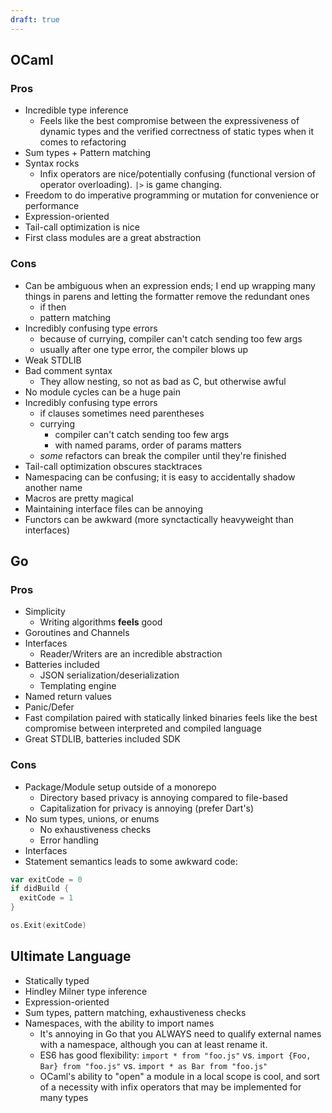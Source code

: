 ```yaml
---
draft: true
---
```


## OCaml

### Pros
- Incredible type inference
  - Feels like the best compromise between the expressiveness of dynamic types
  and the verified correctness of static types when it comes to refactoring
- Sum types + Pattern matching
- Syntax rocks
    - Infix operators are nice/potentially confusing (functional version of
    operator overloading). `|>` is game changing.
- Freedom to do imperative programming or mutation for convenience or
performance
- Expression-oriented
- Tail-call optimization is nice
- First class modules are a great abstraction

### Cons
- Can be ambiguous when an expression ends; I end up wrapping many things in
parens and letting the formatter remove the redundant ones
    - if then
    - pattern matching
- Incredibly confusing type errors
    - because of currying, compiler can't catch sending too few args
    - usually after one type error, the compiler blows up
- Weak STDLIB
- Bad comment syntax
    - They allow nesting, so not as bad as C, but otherwise awful
- No module cycles can be a huge pain
- Incredibly confusing type errors
    - if clauses sometimes need parentheses
    - currying
        - compiler can't catch sending too few args
        - with named params, order of params matters
    - *some* refactors can break the compiler until they're finished
- Tail-call optimization obscures stacktraces
- Namespacing can be confusing; it is easy to accidentally shadow another name
- Macros are pretty magical
- Maintaining interface files can be annoying
- Functors can be awkward (more synctactically heavyweight than interfaces)

## Go

### Pros
- Simplicity
  - Writing algorithms **feels** good
- Goroutines and Channels
- Interfaces
    - Reader/Writers are an incredible abstraction
- Batteries included
    - JSON serialization/deserialization
    - Templating engine
- Named return values
- Panic/Defer
- Fast compilation paired with statically linked binaries feels like the best
compromise between interpreted and compiled language
- Great STDLIB, batteries included SDK

### Cons
- Package/Module setup outside of a monorepo
  - Directory based privacy is annoying compared to file-based
  - Capitalization for privacy is annoying (prefer Dart's)
- No sum types, unions, or enums
  - No exhaustiveness checks
  - Error handling
- Interfaces
- Statement semantics leads to some awkward code:
```go
var exitCode = 0
if didBuild {
  exitCode = 1
}

os.Exit(exitCode)
```

## Ultimate Language

- Statically typed
- Hindley Milner type inference
- Expression-oriented
- Sum types, pattern matching, exhaustiveness checks
- Namespaces, with the ability to import names
    - It's annoying in Go that you ALWAYS need to qualify external names with
    a namespace, although you can at least rename it.
    - ES6 has good flexibility: `import * from "foo.js"` vs. `import {Foo, Bar} from "foo.js"` vs. `import * as Bar from "foo.js"`
    - OCaml's ability to "open" a module in a local scope is cool, and sort of a necessity with infix operators that may be implemented for many types

